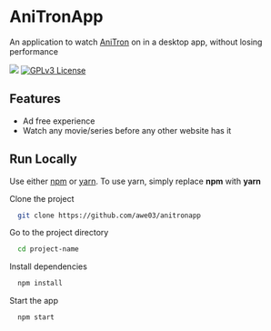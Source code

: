 
# AniTronApp

An application to watch [AniTron](https://anitron.pages.dev) on in a desktop app, without losing performance 

![](https://img.shields.io/depfu/dependencies/github/awe03/anitronapp?label=Dependencies&style=flat-square)
[![GPLv3 License](https://img.shields.io/badge/License-GPL%20v3-yellow.svg)](https://opensource.org/licenses/)


## Features

- Ad free experience
- Watch any movie/series before any other website has it

## Run Locally
Use either [npm](https://nodejs.org) or [yarn](https://yarnpkg.com). To use yarn, simply replace **npm** with **yarn**

Clone the project

```bash
  git clone https://github.com/awe03/anitronapp
```

Go to the project directory

```bash
  cd project-name
```

Install dependencies

```bash
  npm install
```

Start the app

```bash
  npm start
```
